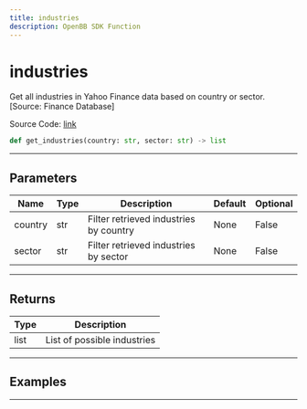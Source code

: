 ```yaml
---
title: industries
description: OpenBB SDK Function
---
```


# industries

Get all industries in Yahoo Finance data based on country or sector. [Source: Finance Database]

Source Code: [link](https://github.com/OpenBB-finance/OpenBBTerminal/tree/main/openbb_terminal/stocks/sector_industry_analysis/financedatabase_model.py#L69)

```python
def get_industries(country: str, sector: str) -> list
```
---

## Parameters

| Name | Type | Description | Default | Optional |
| ---- | ---- | ----------- | ------- | -------- |
| country | str | Filter retrieved industries by country | None | False |
| sector | str | Filter retrieved industries by sector | None | False |

---

## Returns

| Type | Description |
| ---- | ----------- |
| list | List of possible industries |

---

## Examples

---

